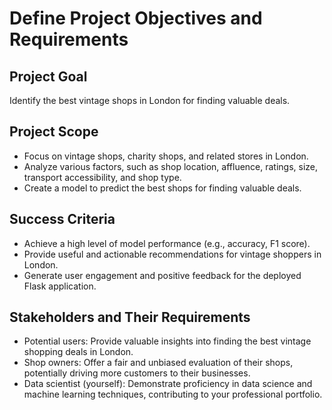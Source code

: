 # Define Project Objectives and Requirements

## Project Goal
Identify the best vintage shops in London for finding valuable deals.

## Project Scope
- Focus on vintage shops, charity shops, and related stores in London.
- Analyze various factors, such as shop location, affluence, ratings, size, transport accessibility, and shop type.
- Create a model to predict the best shops for finding valuable deals.

## Success Criteria
- Achieve a high level of model performance (e.g., accuracy, F1 score).
- Provide useful and actionable recommendations for vintage shoppers in London.
- Generate user engagement and positive feedback for the deployed Flask application.

## Stakeholders and Their Requirements
- Potential users: Provide valuable insights into finding the best vintage shopping deals in London.
- Shop owners: Offer a fair and unbiased evaluation of their shops, potentially driving more customers to their businesses.
- Data scientist (yourself): Demonstrate proficiency in data science and machine learning techniques, contributing to your professional portfolio.
